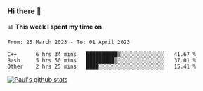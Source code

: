 ### Hi there 👋

📊 **This week I spent my time on**
<!--START_SECTION:waka-->

```text
From: 25 March 2023 - To: 01 April 2023

C++      6 hrs 34 mins   ██████████▒░░░░░░░░░░░░░░   41.67 %
Bash     5 hrs 50 mins   █████████▒░░░░░░░░░░░░░░░   37.01 %
Other    2 hrs 25 mins   ████░░░░░░░░░░░░░░░░░░░░░   15.41 %
```

<!--END_SECTION:waka-->


[![Paul's github stats](https://github-readme-stats.vercel.app/api?username=mickeyouyou&theme=dracula&show_icons=true)](https://github.com/anuraghazra/github-readme-stats)
